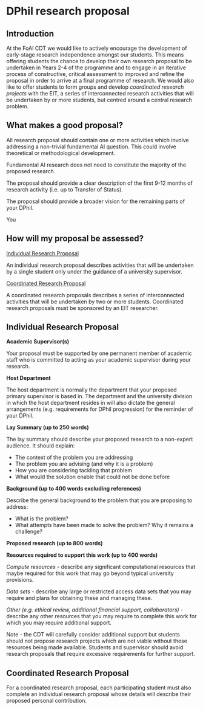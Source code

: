# DPhil research proposal

## Introduction

At the FoAI CDT we would like to actively encourage the development of early-stage research independence amongst our students. This means offering students the chance to develop their own research proposal to be undertaken in Years 2-4 of the programme and to engage in an iterative process of constructive, critical assessment to improved and refine the proposal in order to arrive at a final programme of research. We would also like to offer students to form groups and develop *coordinated research projects* with the EIT, a series of interconnected research activities that will be undertaken by or more students, but centred around a central research problem.

## What makes a good proposal?

All research proposal should contain one or more activities which involve addressing a non-trivial fundamental AI question. This could involve theoretical or methodological development.

Fundamental AI research does not need to constitute the majority of the proposed research. 

The proposal should provide a clear description of the first 9-12 months of research activity (i.e. up to Transfer of Status).

The proposal should provide a broader vision for the remaining parts of your DPhil.

You 


## How will my proposal be assessed?

[Individual Research Proposal](individal_proposal.md)

An individual research proposal describes activities that will be undertaken by a single student only under the guidance of a university supervisor.

[Coordinated Research Proposal](coordinated_proposal.md)

A coordinated research proposals describes a series of interconnected activities that will be undertaken by two or more students. Coordinated research proposals must be sponsored by an EIT researcher.

## Individual Research Proposal

**Academic Supervisor(s)**

Your proposal must be supported by one permanent member of academic staff who is committed to acting as your academic supervisor during your research. 

**Host Department**

The host department is normally the department that your proposed primary supervisor is based in. The department and the university division in which the host department resides in will also dictate the general arrangements (e.g. requirements for DPhil progression) for the reminder of your DPhil.

**Lay Summary (up to 250 words)**

The lay summary should describe your proposed research to a non-expert audience. It should explain:

- The context of the problem you are addressing
- The problem you are advising (and why it is a problem)
- How you are considering tackling that problem
- What would the solution enable that could not be done before

**Background (up to 400 words excluding references)**

Describe the general background to the problem that you are proposing to address:

- What is the problem?
- What attempts have been made to solve the problem? Why it remains a challenge?

**Proposed research (up to 800 words)**

**Resources required to support this work (up to 400 words)**

*Compute resources* - describe any significant computational resources that maybe required for this work that may go beyond typical university provisions.

*Data sets* - describe any large or restricted access data sets that you may require and plans for obtaining these and managing these.

*Other (e.g. ethical review, additional financial support, collaborators)* - describe any other resources that you may require to complete this work for which you may require additional support. 

Note - the CDT will carefully consider additional support but students should not propose research projects which are not viable without these resources being made available. Students and supervisor should avoid research proposals that require excessive requirements for further support.


## Coordinated Research Proposal

For a coordinated research proposal, each participating student must also complete an individual research proposal whose details will describe their proposed personal contribution.

